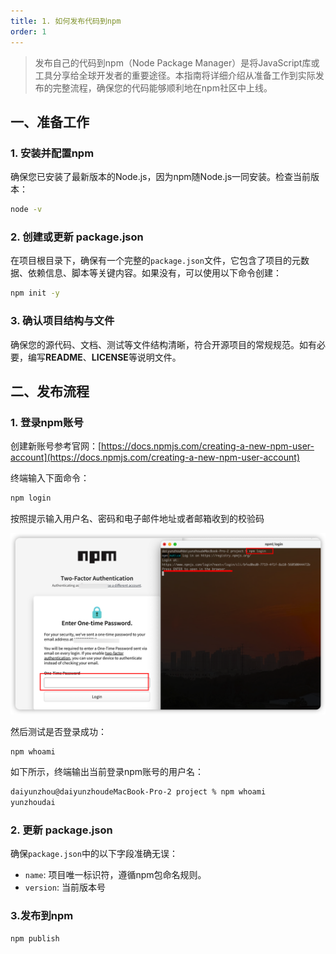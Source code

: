 ```yaml
---
title: 1. 如何发布代码到npm
order: 1
---
```


> 发布自己的代码到npm（Node Package Manager）是将JavaScript库或工具分享给全球开发者的重要途径。本指南将详细介绍从准备工作到实际发布的完整流程，确保您的代码能够顺利地在npm社区中上线。

## 一、准备工作

### 1. 安装并配置npm

确保您已安装了最新版本的Node.js，因为npm随Node.js一同安装。检查当前版本：

```sh
node -v
```

### 2. 创建或更新 package.json

在项目根目录下，确保有一个完整的`package.json`文件，它包含了项目的元数据、依赖信息、脚本等关键内容。如果没有，可以使用以下命令创建：

```sh
npm init -y
```

### 3. 确认项目结构与文件

确保您的源代码、文档、测试等文件结构清晰，符合开源项目的常规规范。如有必要，编写**README**、**LICENSE**等说明文件。

## 二、发布流程

### 1. 登录npm账号
创建新账号参考官网：[https://docs.npmjs.com/creating-a-new-npm-user-account](https://docs.npmjs.com/creating-a-new-npm-user-account)


终端输入下面命令：

```sh
npm login 
```
按照提示输入用户名、密码和电子邮件地址或者邮箱收到的校验码

![22F3C222-34BC-4A14-8FAE-1B4EAF14073C](./22F3C222-34BC-4A14-8FAE-1B4EAF14073C.png)

然后测试是否登录成功：

```sh
npm whoami
```
如下所示，终端输出当前登录npm账号的用户名：
```sh
daiyunzhou@daiyunzhoudeMacBook-Pro-2 project % npm whoami
yunzhoudai
```

### 2. 更新 package.json

确保`package.json`中的以下字段准确无误：

- `name`: 项目唯一标识符，遵循npm包命名规则。
- `version`: 当前版本号

### 3.发布到npm

```sh
npm publish
```
